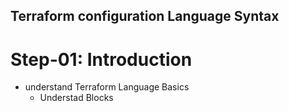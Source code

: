## Terraform configuration Language Syntax

# Step-01: Introduction
- understand Terraform Language Basics
    - Understad Blocks